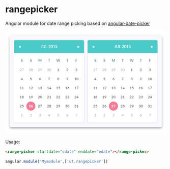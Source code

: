 # rangepicker
Angular module for date range picking based on [angular-date-picker](https://github.com/myplanet/angular-date-picker)

![alt text][logo]

[logo]: https://raw.githubusercontent.com/Utkarsh85/rangepicker/master/Image/Image.PNG "Example"

Usage:
```html
<range-picker startdate="sdate" enddate="edate"></range-picker>
```

```javascript
angular.module('Mymodule',['ut.rangepicker'])
```